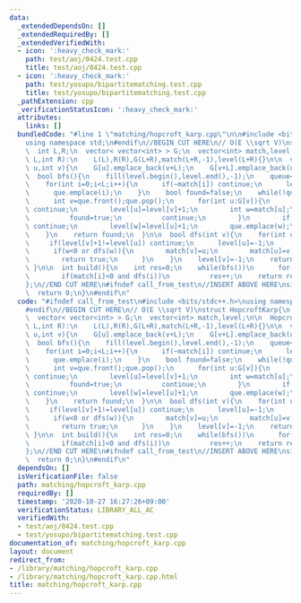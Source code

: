 ```yaml
---
data:
  _extendedDependsOn: []
  _extendedRequiredBy: []
  _extendedVerifiedWith:
  - icon: ':heavy_check_mark:'
    path: test/aoj/0424.test.cpp
    title: test/aoj/0424.test.cpp
  - icon: ':heavy_check_mark:'
    path: test/yosupo/bipartitematching.test.cpp
    title: test/yosupo/bipartitematching.test.cpp
  _pathExtension: cpp
  _verificationStatusIcon: ':heavy_check_mark:'
  attributes:
    links: []
  bundledCode: "#line 1 \"matching/hopcroft_karp.cpp\"\n\n#include <bits/stdc++.h>\n\
    using namespace std;\n#endif\n//BEGIN CUT HERE\n// O(E \\sqrt V)\nstruct HopcroftKarp{\n\
    \  int L,R;\n  vector< vector<int> > G;\n  vector<int> match,level;\n\n  HopcroftKarp(int\
    \ L,int R):\n    L(L),R(R),G(L+R),match(L+R,-1),level(L+R){}\n\n  void add_edge(int\
    \ u,int v){\n    G[u].emplace_back(v+L);\n    G[v+L].emplace_back(u);\n  }\n\n\
    \  bool bfs(){\n    fill(level.begin(),level.end(),-1);\n    queue<int> que;\n\
    \    for(int i=0;i<L;i++){\n      if(~match[i]) continue;\n      level[i]=0;\n\
    \      que.emplace(i);\n    }\n    bool found=false;\n    while(!que.empty()){\n\
    \      int v=que.front();que.pop();\n      for(int u:G[v]){\n        if(~level[u])\
    \ continue;\n        level[u]=level[v]+1;\n        int w=match[u];\n        if(w==-1){\n\
    \          found=true;\n          continue;\n        }\n        if(~level[w])\
    \ continue;\n        level[w]=level[u]+1;\n        que.emplace(w);\n      }\n\
    \    }\n    return found;\n  }\n\n  bool dfs(int v){\n    for(int u:G[v]){\n \
    \     if(level[v]+1!=level[u]) continue;\n      level[u]=-1;\n      int w=match[u];\n\
    \      if(w<0 or dfs(w)){\n        match[v]=u;\n        match[u]=v;\n        level[v]=-1;\n\
    \        return true;\n      }\n    }\n    level[v]=-1;\n    return false;\n \
    \ }\n\n  int build(){\n    int res=0;\n    while(bfs())\n      for(int i=0;i<L;i++)\n\
    \        if(match[i]<0 and dfs(i))\n          res++;\n    return res;\n  }\n\n\
    };\n//END CUT HERE\n#ifndef call_from_test\n//INSERT ABOVE HERE\nsigned main(){\n\
    \  return 0;\n}\n#endif\n"
  code: "#ifndef call_from_test\n#include <bits/stdc++.h>\nusing namespace std;\n\
    #endif\n//BEGIN CUT HERE\n// O(E \\sqrt V)\nstruct HopcroftKarp{\n  int L,R;\n\
    \  vector< vector<int> > G;\n  vector<int> match,level;\n\n  HopcroftKarp(int\
    \ L,int R):\n    L(L),R(R),G(L+R),match(L+R,-1),level(L+R){}\n\n  void add_edge(int\
    \ u,int v){\n    G[u].emplace_back(v+L);\n    G[v+L].emplace_back(u);\n  }\n\n\
    \  bool bfs(){\n    fill(level.begin(),level.end(),-1);\n    queue<int> que;\n\
    \    for(int i=0;i<L;i++){\n      if(~match[i]) continue;\n      level[i]=0;\n\
    \      que.emplace(i);\n    }\n    bool found=false;\n    while(!que.empty()){\n\
    \      int v=que.front();que.pop();\n      for(int u:G[v]){\n        if(~level[u])\
    \ continue;\n        level[u]=level[v]+1;\n        int w=match[u];\n        if(w==-1){\n\
    \          found=true;\n          continue;\n        }\n        if(~level[w])\
    \ continue;\n        level[w]=level[u]+1;\n        que.emplace(w);\n      }\n\
    \    }\n    return found;\n  }\n\n  bool dfs(int v){\n    for(int u:G[v]){\n \
    \     if(level[v]+1!=level[u]) continue;\n      level[u]=-1;\n      int w=match[u];\n\
    \      if(w<0 or dfs(w)){\n        match[v]=u;\n        match[u]=v;\n        level[v]=-1;\n\
    \        return true;\n      }\n    }\n    level[v]=-1;\n    return false;\n \
    \ }\n\n  int build(){\n    int res=0;\n    while(bfs())\n      for(int i=0;i<L;i++)\n\
    \        if(match[i]<0 and dfs(i))\n          res++;\n    return res;\n  }\n\n\
    };\n//END CUT HERE\n#ifndef call_from_test\n//INSERT ABOVE HERE\nsigned main(){\n\
    \  return 0;\n}\n#endif\n"
  dependsOn: []
  isVerificationFile: false
  path: matching/hopcroft_karp.cpp
  requiredBy: []
  timestamp: '2020-10-27 16:27:26+09:00'
  verificationStatus: LIBRARY_ALL_AC
  verifiedWith:
  - test/aoj/0424.test.cpp
  - test/yosupo/bipartitematching.test.cpp
documentation_of: matching/hopcroft_karp.cpp
layout: document
redirect_from:
- /library/matching/hopcroft_karp.cpp
- /library/matching/hopcroft_karp.cpp.html
title: matching/hopcroft_karp.cpp
---
```

